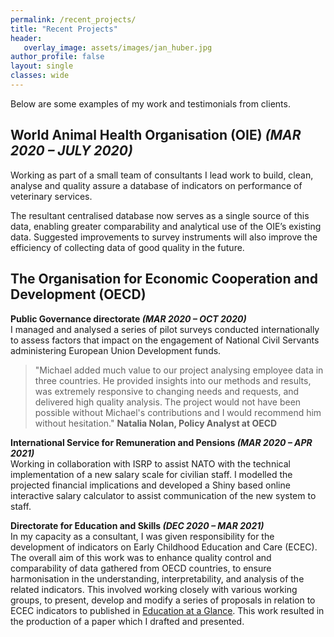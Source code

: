 ```yaml
---
permalink: /recent_projects/
title: "Recent Projects"
header: 
   overlay_image: assets/images/jan_huber.jpg
author_profile: false
layout: single
classes: wide
---
```


Below are some examples of my work and testimonials from clients. 

## World Animal Health Organisation (OIE) *(MAR 2020 – JULY 2020)*
Working as part of a small team of consultants I lead work to build, clean, analyse and quality assure a database of indicators on performance of veterinary services.

The resultant centralised database now serves as a single source of this data, enabling greater comparability and analytical use of the OIE’s existing data. Suggested improvements to survey instruments will also improve the efficiency of collecting data of good quality in the future. 

## The Organisation for Economic Cooperation and Development (OECD)
**Public Governance directorate *(MAR 2020 – OCT 2020)***  
I managed and analysed a series of pilot surveys conducted internationally to assess factors that impact on the engagement of National Civil Servants administering European Union Development funds.

> "Michael added much value to our project analysing employee data in three countries. He provided insights into our methods and results, was extremely 
> responsive to changing needs and requests, and delivered high quality analysis. The project would not have been possible without Michael's contributions and
> I would recommend him without hesitation." 
**Natalia Nolan, Policy Analyst at OECD**

**International Service for Remuneration and Pensions *(MAR 2020 – APR 2021)***  
Working in collaboration with ISRP to assist NATO with the technical implementation of a new salary scale for civilian staff. I modelled the projected financial implications and developed a Shiny based online interactive salary calculator to assist communication of the new system to staff.

**Directorate for Education and Skills *(DEC 2020 – MAR 2021)***  
In my capacity as a consultant, I was given responsibility for the development of indicators on Early Childhood Education and Care (ECEC). The overall aim of this work was to enhance quality control and comparability of data gathered from OECD countries, to ensure harmonisation in the understanding, interpretability, and analysis of the related indicators. This involved working closely with various working groups, to present, develop and modify a series of proposals in relation to ECEC indicators to published in [Education at a Glance](https://www.oecd.org/education/education-at-a-glance/). This work resulted in the production of a paper which I drafted and presented. 
